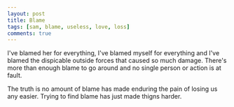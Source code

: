 ```yaml
---
layout: post
title: Blame
tags: [sam, blame, useless, love, loss]
comments: true
---
```

I've blamed her for everything, I've blamed myself for everything and I've blamed the dispicable outside forces that caused so much damage.
There's more than enough blame to go around and no single person or action is at fault.

The truth is no amount of blame has made enduring the pain of losing us any easier. Trying to find blame has just made thigns harder.
